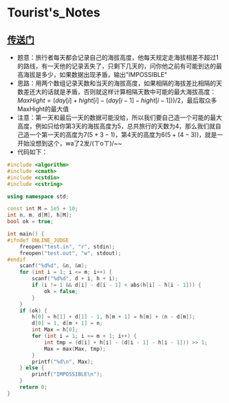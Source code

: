 # Tourist's_Notes


## [传送门](https://codeforces.com/problemset/problem/538/C)

- 题意：旅行者每天都会记录自己的海拔高度，他每天规定走海拔相差不超过1的路线，有一天他的记录丢失了，只剩下几天的，问你他之前有可能到达的最高海拔是多少，如果数据出现矛盾，输出"IMPOSSIBLE"
- 思路：用两个数组记录天数和当天的海拔高度，如果相隔的海拔差比相隔的天数差还大的话就是矛盾，否则就这样计算相隔天数中可能的最大海拔高度：$MaxHight = ( day[i] + hight[i] - (day[i - 1] - hight[i - 1]) ) / 2$，最后取众多MaxHight的最大值
- 注意：第一天和最后一天的数据可能没给，所以我们要自己造一个可能的最大高度，例如只给你第3天的海拔高度为5，总共旅行的天数为4，那么我们就自己造一个第一天的高度为7$(5 + 3 - 1)$，第4天的高度为6$(5 + (4 - 3))$，就是一开始没想到这个，wa了2发/(ㄒoㄒ)/~~
- 代码如下：

```c++
#include <algorithm>
#include <cmath>
#include <cstdio>
#include <cstring>

using namespace std;

const int M = 1e5 + 10;
int n, m, d[M], h[M];
bool ok = true;

int main() {
#ifndef ONLINE_JUDGE
    freopen("test.in", "r", stdin);
    freopen("test.out", "w", stdout);
#endif
    scanf("%d%d", &n, &m);
    for (int i = 1; i <= m; i++) {
        scanf("%d%d", d + i, h + i);
        if (i != 1 && d[i] - d[i - 1] < abs(h[i] - h[i - 1])) {
            ok = false;
        }
    }
    if (ok) {
        h[0] = h[1] + d[1] - 1, h[m + 1] = h[m] + (n - d[m]);
        d[0] = 1, d[m + 1] = n;
        int Max = h[0];
        for (int i = 1; i <= m + 1; i++) {
            int tmp = (d[i] + h[i] - (d[i - 1] - h[i - 1])) >> 1;
            Max = max(Max, tmp);
        }
        printf("%d\n", Max);
    } else {
        printf("IMPOSSIBLE\n");
    }
    return 0;
}
```
